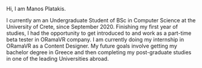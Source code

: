 Hi, I am Manos Platakis.

I currently am an Undergraduate Student of BSc in Computer Science at the University of Crete, since September 2020.
Finishing my first year of studies, I had the opportunity to get introduced to and work as a part-time beta tester in ORamaVR company.
I am currently doing my internship in ORamaVR as a Content Designer.
My future goals involve getting my bachelor degree in Greece and then completing my post-graduate studies in one of the leading Universities abroad.
